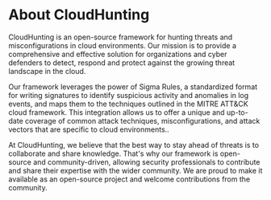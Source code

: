 # About CloudHunting
CloudHunting is an open-source framework for hunting threats and misconfigurations in cloud environments. Our mission is to provide a comprehensive and effective solution for organizations and cyber defenders to detect, respond and protect against the growing threat landscape in the cloud.

Our framework leverages the power of Sigma Rules, a standardized format for writing signatures to identify suspicious activity and anomalies in log events, and maps them to the techniques outlined in the MITRE ATT&CK cloud framework. This integration allows us to offer a unique and up-to-date coverage of common attack techniques, misconfigurations, and attack vectors that are specific to cloud environments..

At CloudHunting, we believe that the best way to stay ahead of threats is to collaborate and share knowledge. That's why our framework is open-source and community-driven, allowing security professionals to contribute and share their expertise with the wider community. We are proud to make it available as an open-source project and welcome contributions from the community.
